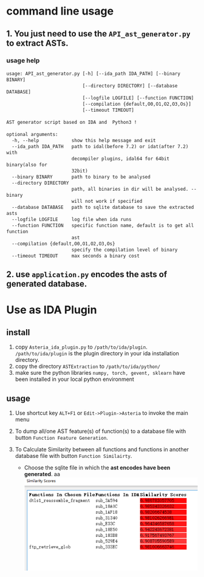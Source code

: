 
# command line usage
## 1. You just need to use the `API_ast_generator.py` to extract ASTs.

### usage help
```
usage: API_ast_generator.py [-h] [--ida_path IDA_PATH] [--binary BINARY]
                            [--directory DIRECTORY] [--database DATABASE]
                            [--logfile LOGFILE] [--function FUNCTION]
                            [--compilation {default,O0,O1,O2,O3,Os}]
                            [--timeout TIMEOUT]

AST generator script based on IDA and  Python3 !

optional arguments:
  -h, --help            show this help message and exit
  --ida_path IDA_PATH   path to idal(before 7.2) or idat(after 7.2) with
                        decompiler plugins, idal64 for 64bit binary(also for
                        32bit)
  --binary BINARY       path to binary to be analysed
  --directory DIRECTORY
                        path, all binaries in dir will be analysed. --binary
                        will not work if specified
  --database DATABASE   path to sqlite database to save the extracted asts
  --logfile LOGFILE     log file when ida runs
  --function FUNCTION   specific function name, default is to get all function
                        ast
  --compilation {default,O0,O1,O2,O3,Os}
                        specify the compilation level of binary
  --timeout TIMEOUT     max seconds a binary cost
```
## 2. use `application.py` encodes the asts of generated database.

# Use as IDA Plugin

## install
1. copy `Asteria_ida_plugin.py` to `/path/to/ida/plugin`. `/path/to/ida/plugin` is the plugin directory in your ida installation directory.
2. copy the directory `ASTExtraction` to `/path/to/ida/python/`
3. make sure the python libraries `numpy, torch, gevent, sklearn` have been installed in your local python environment

## usage
1. Use shortcut key `ALT+F1` or `Edit->Plugin->Asteria` to invoke the main menu

2. To dump all/one AST feature(s) of function(s) to a database file with button `Function Feature Generation`.

3. To Calculate Similarity between all functions and functions in another database file with button `Function Similairty`.
    * Choose the sqlite file in which the **ast encodes have been generated**.
   aa
![Result](https://github.com/Asteria-BCSD/Asteria/blob/master/ASTExtraction/SimRes.PNG)
    
